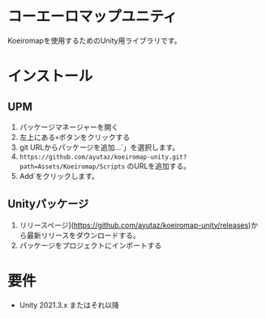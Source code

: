 # コーエーロマップユニティ

Koeiromapを使用するためのUnity用ライブラリです。

# インストール
## UPM
1. パッケージマネージャーを開く
2. 左上にある`+`ボタンをクリックする
3. git URLからパッケージを追加...`」を選択します。
4. `https://github.com/ayutaz/koeiromap-unity.git?path=Assets/Koeiromap/Scripts` のURLを追加する。
5. Add`をクリックします。

## Unityパッケージ
1. リリースページ](https://github.com/ayutaz/koeiromap-unity/releases)から最新リリースをダウンロードする。
2. パッケージをプロジェクトにインポートする

# 要件
* Unity 2021.3.x またはそれ以降

